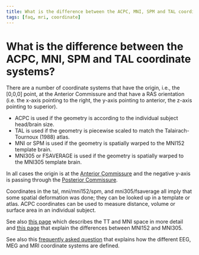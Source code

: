 ```yaml
---
title: What is the difference between the ACPC, MNI, SPM and TAL coordinate systems?
tags: [faq, mri, coordinate]
---
```


# What is the difference between the ACPC, MNI, SPM and TAL coordinate systems?

There are a number of coordinate systems that have the origin, i.e., the [0,0,0] point, at the Anterior Commissure and that have a RAS orientation (i.e. the x-axis pointing to the right, the y-axis pointing to anterior, the z-axis pointing to superior).

*  ACPC is used if the geometry is according to the individual subject head/brain size.
*  TAL is used if the geometry is piecewise scaled to match the Talairach-Tournoux (1988) atlas.
*  MNI or SPM is used if the geometry is spatially warped to the MNI152 template brain.
*  MNI305 or FSAVERAGE is used if the geometry is spatially warped to the MNI305 template brain.

In all cases the origin is at the [Anterior Commissure](http://en.wikipedia.org/wiki/Anterior_commissure) and the negative y-axis is passing through the [Posterior Commissure](http://en.wikipedia.org/wiki/Posterior_commissure).

Coordinates in the tal, mni/mni152/spm, and mni305/fsaverage all imply that some spatial deformation was done; they can be looked up in a template or atlas. ACPC coordinates can be used to measure distance, volume or surface area in an individual subject.

See also [this page](http://imaging.mrc-cbu.cam.ac.uk/imaging/MniTalairach) which describes the TT and MNI space in more detail and [this page](http://www.nil.wustl.edu/labs/kevin/man/answers/mnispace.html) that explain the differences between MNI152 and MNI305.

See also this [frequently asked question](/faq/how_are_the_different_head_and_mri_coordinate_systems_defined) that explains how the different EEG, MEG and MRI coordinate systems are defined.
